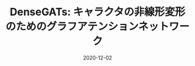 ---
title: "DenseGATs: キャラクタの非線形変形のためのグラフアテンションネットワーク"
otherpublications: otherpublications
collection: publications
permalink: /otherpublication/2020-dense-gatpost
date: 2020-12-02
venue: 'Visual Computing'
# paperurl: '/files/pdf/research/Turning the Lights on.pdf'
link: 'https://cgvi.jp/vc2020/program/poster/'
citation: '<a href="https://li-tianxing.github.io/">Tianxing Li</a>, <b>Rui Shi</b>, <a href="https://graphics.c.u-tokyo.ac.jp/hp/kanai/">Takashi Kanai</a>. <i>Visual Computing</i>, 2020, Poster No. 41.'
---